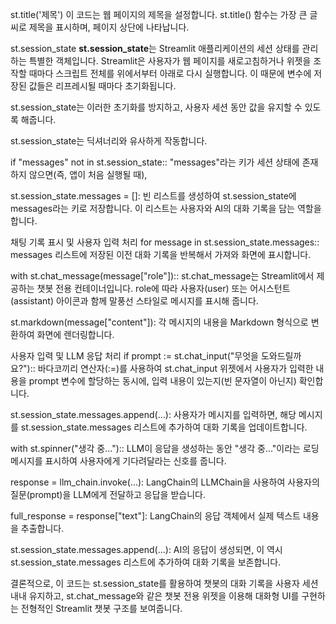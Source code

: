st.title('제목')
이 코드는 웹 페이지의 제목을 설정합니다. st.title() 함수는 가장 큰 글씨로 제목을 표시하며, 페이지 상단에 나타납니다.

st.session_state
**st.session_state**는 Streamlit 애플리케이션의 세션 상태를 관리하는 특별한 객체입니다. Streamlit은 사용자가 웹 페이지를 새로고침하거나 위젯을 조작할 때마다 스크립트 전체를 위에서부터 아래로 다시 실행합니다. 이 때문에 변수에 저장된 값들은 리프레시될 때마다 초기화됩니다.

st.session_state는 이러한 초기화를 방지하고, 사용자 세션 동안 값을 유지할 수 있도록 해줍니다.

st.session_state는 딕셔너리와 유사하게 작동합니다.

if "messages" not in st.session_state:: "messages"라는 키가 세션 상태에 존재하지 않으면(즉, 앱이 처음 실행될 때),

st.session_state.messages = []: 빈 리스트를 생성하여 st.session_state에 messages라는 키로 저장합니다. 이 리스트는 사용자와 AI의 대화 기록을 담는 역할을 합니다.

채팅 기록 표시 및 사용자 입력 처리
for message in st.session_state.messages:: messages 리스트에 저장된 이전 대화 기록을 반복해서 가져와 화면에 표시합니다.

with st.chat_message(message["role"]):: st.chat_message는 Streamlit에서 제공하는 챗봇 전용 컨테이너입니다. role에 따라 사용자(user) 또는 어시스턴트(assistant) 아이콘과 함께 말풍선 스타일로 메시지를 표시해 줍니다.

st.markdown(message["content"]): 각 메시지의 내용을 Markdown 형식으로 변환하여 화면에 렌더링합니다.

사용자 입력 및 LLM 응답 처리
if prompt := st.chat_input("무엇을 도와드릴까요?"):: 바다코끼리 연산자(:=)를 사용하여 st.chat_input 위젯에서 사용자가 입력한 내용을 prompt 변수에 할당하는 동시에, 입력 내용이 있는지(빈 문자열이 아닌지) 확인합니다.

st.session_state.messages.append(...): 사용자가 메시지를 입력하면, 해당 메시지를 st.session_state.messages 리스트에 추가하여 대화 기록을 업데이트합니다.

with st.spinner("생각 중..."):: LLM이 응답을 생성하는 동안 "생각 중..."이라는 로딩 메시지를 표시하여 사용자에게 기다려달라는 신호를 줍니다.

response = llm_chain.invoke(...): LangChain의 LLMChain을 사용하여 사용자의 질문(prompt)을 LLM에게 전달하고 응답을 받습니다.

full_response = response["text"]: LangChain의 응답 객체에서 실제 텍스트 내용을 추출합니다.

st.session_state.messages.append(...): AI의 응답이 생성되면, 이 역시 st.session_state.messages 리스트에 추가하여 대화 기록을 보존합니다.

결론적으로, 이 코드는 st.session_state를 활용하여 챗봇의 대화 기록을 사용자 세션 내내 유지하고, st.chat_message와 같은 챗봇 전용 위젯을 이용해 대화형 UI를 구현하는 전형적인 Streamlit 챗봇 구조를 보여줍니다.
